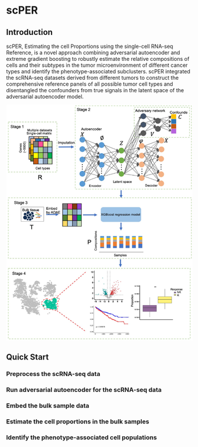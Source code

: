 # scPER
## Introduction
scPER, Estimating the cell Proportions using the single-cell RNA-seq Reference, is a novel approach combining adversarial autoencoder and extreme gradient boosting to robustly estimate the relative compositions of cells and their subtypes in the tumor microenvironment of different cancer types and identify the phenotype-associated subclusters. scPER integrated the scRNA-seq datasets derived from different tumors to construct the comprehensive reference panels of all possible tumor cell types and disentangled the confounders from true signals in the latent space of the adversarial autoencoder model.

<img src="./overview.png" height=10%>

## Quick Start

### Preprocess the scRNA-seq data

### Run adversarial autoencoder for the scRNA-seq data

### Embed the bulk sample data

### Estimate the cell proportions in the bulk samples

### Identify the phenotype-associated cell populations
